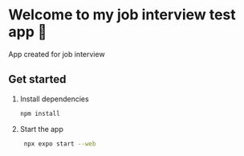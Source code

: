 # Welcome to my job interview test app 👋

App created for job interview 

## Get started

1. Install dependencies

   ```bash
   npm install
   ```

2. Start the app

   ```bash
    npx expo start --web 
   ```
